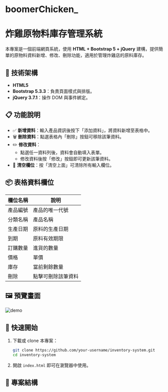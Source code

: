 # boomerChicken_
# 炸雞原物料庫存管理系統

本專案是一個前端網頁系統，使用 **HTML + Bootstrap 5 + jQuery** 建構，提供簡單的原物料資料新增、修改、刪除功能，適用於管理炸雞店的原料庫存。

## 🧰 技術架構

- **HTML5**
- **Bootstrap 5.3.3**：負責頁面樣式與排版。
- **jQuery 3.7.1**：操作 DOM 與事件綁定。

## 📋 功能說明

- ✅ **新增資料**：輸入產品資訊後按下「添加資料」，將資料新增至表格中。
- 🗑️ **刪除資料**：點選表格內「刪除」按鈕可移除該筆資料。
- ✏️ **修改資料**：
  - 點選任一資料列後，資料會自動填入表單。
  - 修改資料後按「修改」按鈕即可更新該筆資料。
- 🔄 **清空欄位**：按「清空上面」可清除所有輸入欄位。

## 📦 表格資料欄位

| 欄位名稱 | 說明 |
|----------|------|
| 產品編號 | 產品的唯一代號 |
| 分類名稱 | 產品名稱 |
| 生產日期 | 原料的生產日期 |
| 到期     | 原料有效期限 |
| 訂購數量 | 進貨的數量 |
| 價格     | 單價 |
| 庫存     | 當前剩餘數量 |
| 刪除     | 點擊可刪除該筆資料 |

## 🖼️ 預覽畫面

![demo](https://via.placeholder.com/800x400?text=Inventory+System+Preview)

## 🚀 快速開始

1. 下載或 clone 本專案：
    ```bash
    git clone https://github.com/your-username/inventory-system.git
    cd inventory-system
    ```
2. 開啟 `index.html` 即可在瀏覽器中使用。

## 📁 專案結構

